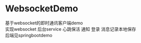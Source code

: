 # WebsocketDemo
基于websocket的即时通讯客户端demo  
实现websocket 后台service 心跳保活 通知 登录 消息记录本地保存   
后端见springbootdemo

